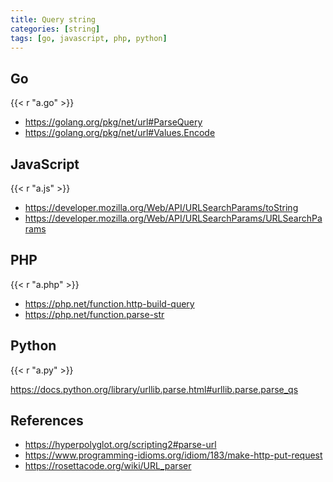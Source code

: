 ```yaml
---
title: Query string
categories: [string]
tags: [go, javascript, php, python]
---
```


## Go

{{< r "a.go" >}}

- <https://golang.org/pkg/net/url#ParseQuery>
- <https://golang.org/pkg/net/url#Values.Encode>

## JavaScript

{{< r "a.js" >}}

- <https://developer.mozilla.org/Web/API/URLSearchParams/toString>
- <https://developer.mozilla.org/Web/API/URLSearchParams/URLSearchParams>

## PHP

{{< r "a.php" >}}

- <https://php.net/function.http-build-query>
- <https://php.net/function.parse-str>

## Python

{{< r "a.py" >}}

<https://docs.python.org/library/urllib.parse.html#urllib.parse.parse_qs>

## References

- <https://hyperpolyglot.org/scripting2#parse-url>
- <https://www.programming-idioms.org/idiom/183/make-http-put-request>
- <https://rosettacode.org/wiki/URL_parser>
